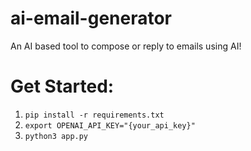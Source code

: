 # ai-email-generator
An AI based tool to compose or reply to emails using AI!
# Get Started:
1. ```pip install -r requirements.txt```
2. ```export OPENAI_API_KEY="{your_api_key}"```
3. ```python3 app.py```